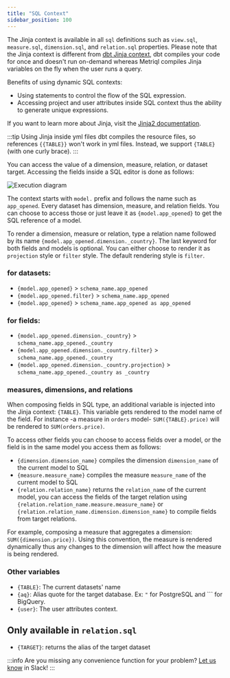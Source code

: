 ```yaml
---
title: "SQL Context"
sidebar_position: 100
---
```


The Jinja context is available in all `sql` definitions such as `view.sql`, `measure.sql`, `dimension.sql`, and `relation.sql` properties. Please note that the Jinja context is different from [dbt Jinja context](https://docs.getdbt.com/docs/building-a-dbt-project/jinja-macros), dbt compiles your code for once and doesn't run on-demand whereas Metriql compiles Jinja variables on the fly when the user runs a query.

Benefits of using dynamic SQL contexts:

* Using statements to control the flow of the SQL expression.
* Accessing project and user attributes inside SQL context thus the ability to generate unique expressions.

If you want to learn more about Jinja, visit the [Jinja2 documentation](https://jinja.palletsprojects.com/en/2.10.x/templates/).


:::tip Using Jinja inside yml files
dbt compiles the resource files, so references `{{TABLE}}` won't work in yml files. Instead, we support `{TABLE}` (with one curly brace).
:::

You can access the value of a dimension, measure, relation, or dataset target. Accessing the fields inside a SQL editor is done as follows: 

![Execution diagram](https://files.readme.io/42f42ce-Untitled_Diagram_1.png)

The context starts with `model.` prefix and follows the name such as `app_opened`. Every dataset has dimension, measure, and relation fields. You can choose to access those or just leave it as `{model.app_opened}` to get the SQL reference of a model.

To render a dimension, measure or relation, type a relation name followed by its name `{model.app_opened.dimension._country}`. The last keyword for both fields and models is optional. You can either choose to render it as `projection` style or `filter` style. The default rendering style is `filter`.

### for datasets:
* `{model.app_opened}` > `schema_name.app_opened`
* `{model.app_opened.filter}` > `schema_name.app_opened`
* `{model.app_opened}` > `schema_name.app_opened as app_opened`

### for fields:
* `{model.app_opened.dimension._country}` > `schema_name.app_opened._country`
* `{model.app_opened.dimension._country.filter}` > `schema_name.app_opened._country`
* `{model.app_opened.dimension._country.projection}` > `schema_name.app_opened._country as _country`


### measures, dimensions, and relations

When composing fields in SQL type, an additional variable is injected into the Jinja context: `{TABLE}`. This variable gets rendered to the model name of the field. For instance -a measure in `orders` model- `SUM({TABLE}.price)` will be rendered to `SUM(orders.price)`.

To access other fields you can choose to access fields over a model, or the field is in the same model you access them as follows:

* `{dimension.dimension_name}` compiles the dimension `dimension_name` of the current model to SQL
* `{measure.measure_name}` compiles the measure `measure_name` of the current model to SQL
* `{relation.relation_name}` returns the `relation_name` of the current model, you can access the fields of the target relation using `{relation.relation_name.measure.measure_name}` or `{relation.relation_name.dimension.dimension_name}` to compile fields from target relations.

For example, composing a measure that aggregates a dimension: `SUM({dimension.price})`. Using this convention, the measure is rendered dynamically thus any changes to the dimension will affect how the measure is being rendered.

### Other variables

* `{TABLE}`: The current datasets' name
* `{aq}`: Alias quote for the target database. Ex: `"` for PostgreSQL and ``` for BigQuery.
* `{user}`: The user attributes context. 
<!-- * [TrinoFunctions](https://github.com/metriql/metriql/blob/master/src/main/java/com/metriql/warehouse/spi/function/RFunction.kt) via {{mql.function_name}} -->

## Only available in `relation.sql`

* `{TARGET}`: returns the alias of the target dataset


:::info
Are you missing any convenience function for your problem? [Let us know](https://join.slack.com/t/metriql/shared_invite/zt-tz1nzvyd-ker8LGcBQmzrwvfAkFO1qQ) in Slack!
:::
